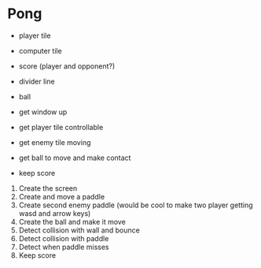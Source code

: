 # Pong

- player tile
- computer tile
- score (player and opponent?)
- divider line
- ball

- get window up
- get player tile controllable
- get enemy tile moving
- get ball to move and make contact
- keep score


1. Create the screen
2. Create and move a paddle
3. Create second enemy paddle (would be cool to make two player getting wasd and arrow keys)
4. Create the ball and make it move
5. Detect collision with wall and bounce
6. Detect collision with paddle
7. Detect when paddle misses
8. Keep score